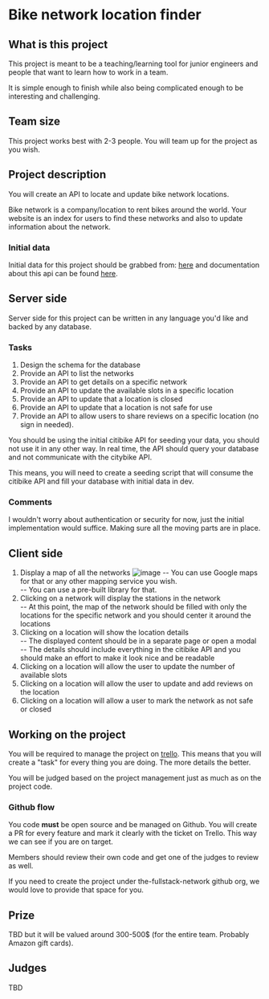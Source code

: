 # Bike network location finder

## What is this project

This project is meant to be a teaching/learning tool for junior engineers and people that want to learn how to work in a team.

It is simple enough to finish while also being complicated enough to be interesting and challenging.

## Team size

This project works best with 2-3 people. You will team up for the project as you wish.

## Project description

You will create an API to locate and update bike network locations.

Bike network is a company/location to rent bikes around the world. Your website is an index for users to find these networks and also to update information about the network.

### Initial data

Initial data for this project should be grabbed from: [here](http://api.citybik.es/v2/networks) and documentation about this api can be found [here](http://api.citybik.es/v2/).

## Server side

Server side for this project can be written in any language you'd like and backed by any database.

### Tasks

1. Design the schema for the database
2. Provide an API to list the networks
3. Provide an API to get details on a specific network
4. Provide an API to update the available slots in a specific location
5. Provide an API to update that a location is closed
6. Provide an API to update that a location is not safe for use
7. Provide an API to allow users to share reviews on a specific location (no sign in needed).

You should be using the initial citibike API for seeding your data, you should not use it in any other way. In real time, the API should query your database and not communicate with the citybike API.

This means, you will need to create a seeding script that will consume the citibike API and fill your database with initial data in dev.

### Comments

I wouldn't worry about authentication or security for now, just the initial implementation would suffice. Making sure all the moving parts are in place.

## Client side

1. Display a map of all the networks 
![image](http://assets.avi.io/Documentation__CityBikes_API_2017-08-10_16-53-40.png)
-- You can use Google maps for that or any other mapping service you wish.  
-- You can use a pre-built library for that.
2. Clicking on a network will display the stations in the network  
-- At this point, the map of the network should be filled with only the locations for the specific network and you should center it around the locations
3. Clicking on a location will show the location details  
-- The displayed content should be in a separate page or open a modal  
-- The details should include everything in the citibike API and you should make an effort to make it look nice and be readable
4. Clicking on a location will allow the user to update the number of available slots
5. Clicking on a location will allow the user to update and add reviews on the location
6. Clicking on a location will allow a user to mark the network as not safe or closed

## Working on the project

You will be required to manage the project on [trello](https://trello.com). This means that you will create a "task" for every thing you are doing. The more details the better.

You will be judged based on the project management just as much as on the project code.

### Github flow

You code **must** be open source and be managed on Github. You will create a PR for every feature and mark it clearly with the ticket on Trello. This way we can see if you are on target.

Members should review their own code and get one of the judges to review as well.

If you need to create the project under the-fullstack-network github org, we would love to provide that space for you.

## Prize

TBD but it will be valued around 300-500$ (for the entire team. Probably Amazon gift cards).

## Judges 

TBD